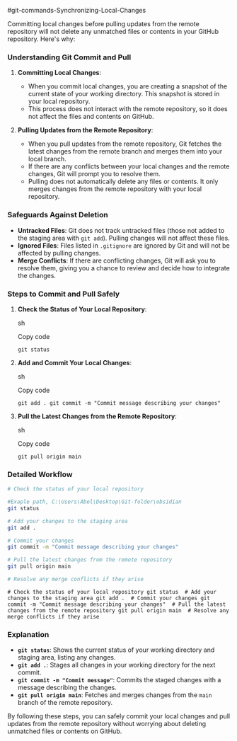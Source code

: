 

#git-commands-Synchronizing-Local-Changes


Committing local changes before pulling updates from the remote repository will not delete any unmatched files or contents in your GitHub repository. Here's why:

### **Understanding Git Commit and Pull**

1. **Committing Local Changes**:
    
    - When you commit local changes, you are creating a snapshot of the current state of your working directory. This snapshot is stored in your local repository.
    - This process does not interact with the remote repository, so it does not affect the files and contents on GitHub.
2. **Pulling Updates from the Remote Repository**:
    
    - When you pull updates from the remote repository, Git fetches the latest changes from the remote branch and merges them into your local branch.
    - If there are any conflicts between your local changes and the remote changes, Git will prompt you to resolve them.
    - Pulling does not automatically delete any files or contents. It only merges changes from the remote repository with your local repository.

### **Safeguards Against Deletion**

- **Untracked Files**: Git does not track untracked files (those not added to the staging area with `git add`). Pulling changes will not affect these files.
- **Ignored Files**: Files listed in `.gitignore` are ignored by Git and will not be affected by pulling changes.
- **Merge Conflicts**: If there are conflicting changes, Git will ask you to resolve them, giving you a chance to review and decide how to integrate the changes.

### **Steps to Commit and Pull Safely**

1. **Check the Status of Your Local Repository**:
    
    sh
    
    Copy code
    
    `git status`
    
2. **Add and Commit Your Local Changes**:
    
    sh
    
    Copy code
    
    `git add . git commit -m "Commit message describing your changes"`
    
3. **Pull the Latest Changes from the Remote Repository**:
    
    sh
    
    Copy code
    
    `git pull origin main`
    

### **Detailed Workflow** 

```bash
# Check the status of your local repository

#Exaple path, C:\Users\Abel\Desktop\Git-folder\obsidian
git status

# Add your changes to the staging area
git add .

# Commit your changes
git commit -m "Commit message describing your changes"

# Pull the latest changes from the remote repository
git pull origin main

# Resolve any merge conflicts if they arise

```
`# Check the status of your local repository git status  # Add your changes to the staging area git add .  # Commit your changes git commit -m "Commit message describing your changes"  # Pull the latest changes from the remote repository git pull origin main  # Resolve any merge conflicts if they arise`

### **Explanation**

- **`git status`**: Shows the current status of your working directory and staging area, listing any changes.
- **`git add .`**: Stages all changes in your working directory for the next commit.
- **`git commit -m "Commit message"`**: Commits the staged changes with a message describing the changes.
- **`git pull origin main`**: Fetches and merges changes from the `main` branch of the remote repository.

By following these steps, you can safely commit your local changes and pull updates from the remote repository without worrying about deleting unmatched files or contents on GitHub.